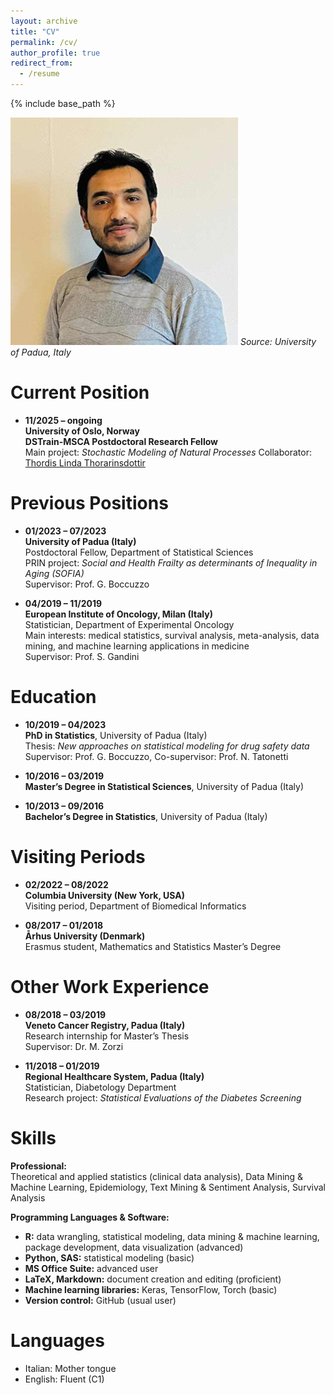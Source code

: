 ```yaml
---
layout: archive
title: "CV"
permalink: /cv/
author_profile: true
redirect_from:
  - /resume
---
```


{% include base_path %}
<!-- Memory picture -->
![My memory at University of Padua](/images/profile1.png)
*Source: University of Padua, Italy*

Current Position
======
* **11/2025 – ongoing**  
  **University of Oslo, Norway**  
  **DSTrain-MSCA Postdoctoral Research Fellow**  
  Main project: *Stochastic Modeling of Natural Processes*
  Collaborator: <a href="https://www.mn.uio.no/math/english/people/aca/thordislt/" target="_blank" rel="noopener noreferrer">Thordis Linda Thorarinsdottir</a>


Previous Positions
======
* **01/2023 – 07/2023**  
  **University of Padua (Italy)**  
  Postdoctoral Fellow, Department of Statistical Sciences  
  PRIN project: *Social and Health Frailty as determinants of Inequality in Aging (SOFIA)*  
  Supervisor: Prof. G. Boccuzzo

* **04/2019 – 11/2019**  
  **European Institute of Oncology, Milan (Italy)**  
  Statistician, Department of Experimental Oncology  
  Main interests: medical statistics, survival analysis, meta-analysis, data mining, and machine learning applications in medicine  
  Supervisor: Prof. S. Gandini

Education
======
* **10/2019 – 04/2023**  
  **PhD in Statistics**, University of Padua (Italy)  
  Thesis: *New approaches on statistical modeling for drug safety data*  
  Supervisor: Prof. G. Boccuzzo, Co-supervisor: Prof. N. Tatonetti

* **10/2016 – 03/2019**  
  **Master’s Degree in Statistical Sciences**, University of Padua (Italy)

* **10/2013 – 09/2016**  
  **Bachelor’s Degree in Statistics**, University of Padua (Italy)

Visiting Periods
======
* **02/2022 – 08/2022**  
  **Columbia University (New York, USA)**  
  Visiting period, Department of Biomedical Informatics

* **08/2017 – 01/2018**  
  **Århus University (Denmark)**  
  Erasmus student, Mathematics and Statistics Master’s Degree

Other Work Experience
======
* **08/2018 – 03/2019**  
  **Veneto Cancer Registry, Padua (Italy)**  
  Research internship for Master’s Thesis  
  Supervisor: Dr. M. Zorzi

* **11/2018 – 01/2019**  
  **Regional Healthcare System, Padua (Italy)**  
  Statistician, Diabetology Department  
  Research project: *Statistical Evaluations of the Diabetes Screening*

Skills
======
**Professional:**  
Theoretical and applied statistics (clinical data analysis), Data Mining & Machine Learning, Epidemiology, Text Mining & Sentiment Analysis, Survival Analysis

**Programming Languages & Software:**  
* **R:** data wrangling, statistical modeling, data mining & machine learning, package development, data visualization (advanced)  
* **Python, SAS:** statistical modeling (basic)  
* **MS Office Suite:** advanced user  
* **LaTeX, Markdown:** document creation and editing (proficient)  
* **Machine learning libraries:** Keras, TensorFlow, Torch (basic)  
* **Version control:** GitHub (usual user)

Languages
======
* Italian: Mother tongue  
* English: Fluent (C1)
